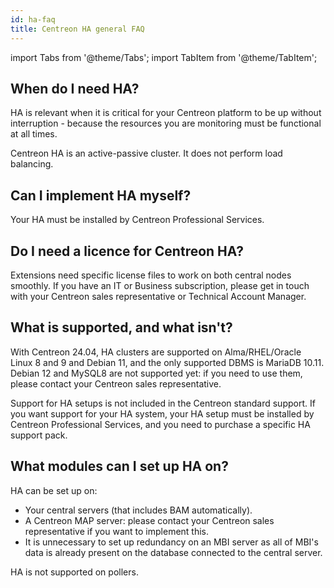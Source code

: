 ```yaml
---
id: ha-faq
title: Centreon HA general FAQ
---
```

import Tabs from '@theme/Tabs';
import TabItem from '@theme/TabItem';

## When do I need HA?

HA is relevant when it is critical for your Centreon platform to be up without interruption - because the resources you are monitoring must be functional at all times.

Centreon HA is an active-passive cluster. It does not perform load balancing.

## Can I implement HA myself?

Your HA must be installed by Centreon Professional Services.

## Do I need a licence for Centreon HA?

Extensions need specific license files to work on both central nodes smoothly. If you have an IT or Business subscription, please get in touch with your Centreon sales representative or Technical Account Manager.

## What is supported, and what isn't?

With Centreon 24.04, HA clusters are supported on Alma/RHEL/Oracle Linux 8 and 9 and Debian 11, and the only supported DBMS is MariaDB 10.11. Debian 12 and MySQL8 are not supported yet: if you need to use them, please contact your Centreon sales representative.

Support for HA setups is not included in the Centreon standard support. If you want support for your HA system, your HA setup must be installed by Centreon Professional Services, and you need to purchase a specific HA support pack.

## What modules can I set up HA on?

HA can be set up on:

* Your central servers (that includes BAM automatically).
* A Centreon MAP server: please contact your Centreon sales representative if you want to implement this.
* It is unnecessary to set up redundancy on an MBI server as all of MBI's data is already present on the database connected to the central server.

HA is not supported on pollers.
